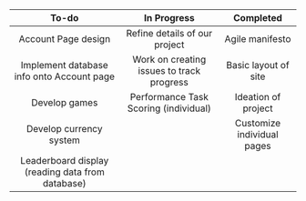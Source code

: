 | To-do | In Progress | Completed |
| :---: | :---------: | :-------: |
| Account Page design | Refine details of our project | Agile manifesto |
| Implement database info onto Account page | Work on creating issues to track progress | Basic layout of site |
| Develop games | Performance Task Scoring (individual) | Ideation of project |
| Develop currency system|  | Customize individual pages |
| Leaderboard display (reading data from database) |  |  |